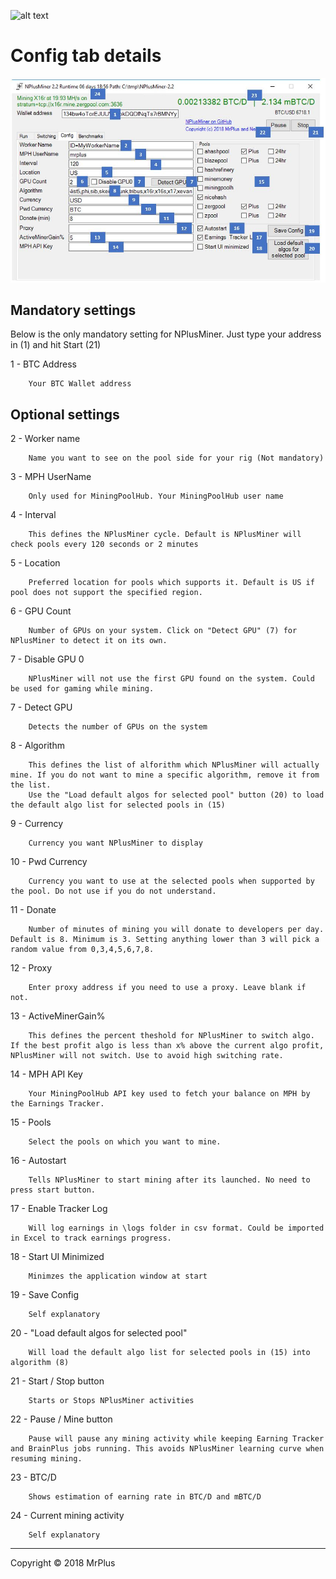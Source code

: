 ![alt text](https://github.com/MrPlusGH/NPlusMiner/blob/2.1/NPM.png)
# Config tab details

![alt text](https://github.com/MrPlusGH/NPlusMiner-Documentation/blob/master/NPMConfig.JPG)

## Mandatory settings
Below is the only mandatory setting for NPlusMiner.
Just type your address in (1) and hit Start (21)

1 - BTC Address

        Your BTC Wallet address

## Optional settings
2 - Worker name

        Name you want to see on the pool side for your rig (Not mandatory)
        
3 - MPH UserName

        Only used for MiningPoolHub. Your MiningPoolHub user name
        
4 - Interval

        This defines the NPlusMiner cycle. Default is NPlusMiner will check pools every 120 seconds or 2 minutes
        
5 - Location

        Preferred location for pools which supports it. Default is US if pool does not support the specified region.
        
6 - GPU Count

        Number of GPUs on your system. Click on "Detect GPU" (7) for NPlusMiner to detect it on its own.
        
7 - Disable GPU 0

        NPlusMiner will not use the first GPU found on the system. Could be used for gaming while mining.
        
7 - Detect GPU

        Detects the number of GPUs on the system
        
8 - Algorithm

        This defines the list of alforithm which NPlusMiner will actually mine. If you do not want to mine a specific algorithm, remove it from the list.
        Use the "Load default algos for selected pool" button (20) to load the default algo list for selected pools in (15)
        
9 - Currency

        Currency you want NPlusMiner to display
        
10 - Pwd Currency

        Currency you want to use at the selected pools when supported by the pool. Do not use if you do not understand.
        
11 - Donate

        Number of minutes of mining you will donate to developers per day. Default is 8. Minimum is 3. Setting anything lower than 3 will pick a random value from 0,3,4,5,6,7,8.
        
12 - Proxy

        Enter proxy address if you need to use a proxy. Leave blank if not.
        
13 - ActiveMinerGain%

        This defines the percent theshold for NPlusMiner to switch algo. If the best profit algo is less than x% above the current algo profit, NPlusMiner will not switch. Use to avoid high switching rate.
        
14 - MPH API Key

        Your MiningPoolHub API key used to fetch your balance on MPH by the Earnings Tracker.
        
15 - Pools

        Select the pools on which you want to mine. 
        
16 - Autostart

        Tells NPlusMiner to start mining after its launched. No need to press start button.
        
17 - Enable Tracker Log

        Will log earnings in \logs folder in csv format. Could be imported in Excel to track earnings progress.
        
18 - Start UI Minimized

        Minimzes the application window at start
        
19 - Save Config

        Self explanatory
        
20 - "Load default algos for selected pool"

        Will load the default algo list for selected pools in (15) into algorithm (8)
        
21 - Start / Stop button

        Starts or Stops NPlusMiner activities
        
22 - Pause / Mine button

        Pause will pause any mining activity while keeping Earning Tracker and BrainPlus jobs running. This avoids NPlusMiner learning curve when resuming mining.
        
23 - BTC/D

        Shows estimation of earning rate in BTC/D and mBTC/D
        
24 - Current mining activity

        Self explanatory
        
***
Copyright © 2018 MrPlus
